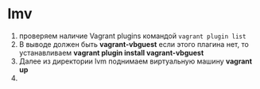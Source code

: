 # lmv
1. проверяем наличие Vagrant plugins командой ``` vagrant plugin list ```
2.  В выводе должен быть **vagrant-vbguest** если этого плагина нет, то устанавливаем **vagrant plugin install vagrant-vbguest**
3.  Далее из директории lvm поднимаем виртуальную машину **vagrant up**
4.  
